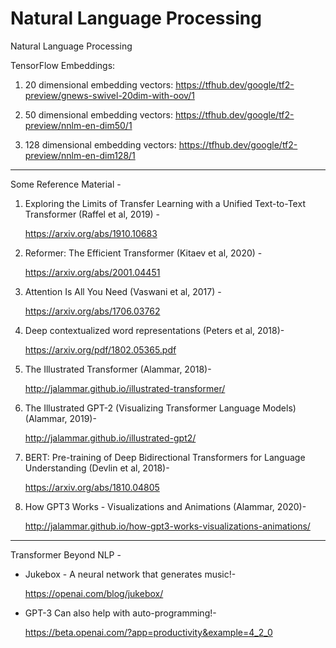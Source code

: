 # Natural Language Processing

Natural Language Processing


TensorFlow Embeddings:

1. 20 dimensional embedding vectors: https://tfhub.dev/google/tf2-preview/gnews-swivel-20dim-with-oov/1

2. 50 dimensional embedding vectors: https://tfhub.dev/google/tf2-preview/nnlm-en-dim50/1

3. 128 dimensional embedding vectors: https://tfhub.dev/google/tf2-preview/nnlm-en-dim128/1


<hr>


Some Reference Material - 

<ol>
<li>  Exploring the Limits of Transfer Learning with a Unified Text-to-Text Transformer (Raffel et al, 2019) - 
  
  https://arxiv.org/abs/1910.10683 </li>
  
 <li>  Reformer: The Efficient Transformer (Kitaev et al, 2020) - 
  
  https://arxiv.org/abs/2001.04451
</li>
<li>
   Attention Is All You Need (Vaswani et al, 2017) - 
  
  https://arxiv.org/abs/1706.03762
  
  <li>
   Deep contextualized word representations (Peters et al, 2018)-
  
  https://arxiv.org/pdf/1802.05365.pdf
</li>
<li> The Illustrated Transformer (Alammar, 2018)- 
  
  http://jalammar.github.io/illustrated-transformer/
</li> 
<li> The Illustrated GPT-2 (Visualizing Transformer Language Models) (Alammar, 2019)-
  
  http://jalammar.github.io/illustrated-gpt2/
  </li>
<li>  BERT: Pre-training of Deep Bidirectional Transformers for Language Understanding (Devlin et al, 2018)-
  
  https://arxiv.org/abs/1810.04805
  </li>
  <li>  How GPT3 Works - Visualizations and Animations (Alammar, 2020)-
  
  http://jalammar.github.io/how-gpt3-works-visualizations-animations/
  </li>
</ol>
<hr>

Transformer Beyond NLP -

<ul>
 <li>Jukebox - A neural network that generates music!-
   
   https://openai.com/blog/jukebox/</li>
   
   <li> GPT-3 Can also help with auto-programming!-
  
  https://beta.openai.com/?app=productivity&example=4_2_0</li>
 
 </ul>
